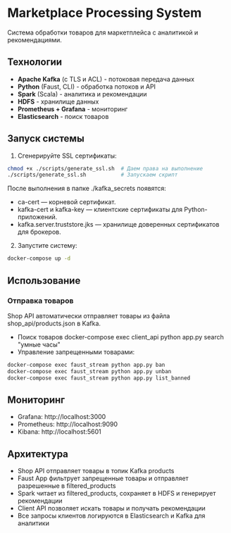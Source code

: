 # Marketplace Processing System

Система обработки товаров для маркетплейса с аналитикой и рекомендациями.

## Технологии

- **Apache Kafka** (с TLS и ACL) - потоковая передача данных
- **Python** (Faust, CLI) - обработка потоков и API
- **Spark** (Scala) - аналитика и рекомендации
- **HDFS** - хранилище данных
- **Prometheus + Grafana** - мониторинг
- **Elasticsearch** - поиск товаров

## Запуск системы

1. Сгенерируйте SSL сертификаты:

```bash
chmod +x ./scripts/generate_ssl.sh  # Даем права на выполнение
./scripts/generate_ssl.sh           # Запускаем скрипт
```
После выполнения в папке ./kafka_secrets появятся:

- ca-cert — корневой сертификат.
- kafka-cert и kafka-key — клиентские сертификаты для Python-приложений.
- kafka.server.truststore.jks — хранилище доверенных сертификатов для брокеров.

2. Запустите систему:

```bash
docker-compose up -d
```

## Использование

### Отправка товаров

Shop API автоматически отправляет товары из файла shop_api/products.json в Kafka.

- Поиск товаров docker-compose exec client_api python app.py search "умные часы"
- Управление запрещенными товарами:

```bash
docker-compose exec faust_stream python app.py ban
docker-compose exec faust_stream python app.py unban
docker-compose exec faust_stream python app.py list_banned
```

## Мониторинг

- Grafana: http://localhost:3000
- Prometheus: http://localhost:9090
- Kibana: http://localhost:5601

## Архитектура

- Shop API отправляет товары в топик Kafka products
- Faust App фильтрует запрещенные товары и отправляет разрешенные в filtered_products
- Spark читает из filtered_products, сохраняет в HDFS и генерирует рекомендации
- Client API позволяет искать товары и получать рекомендации
- Все запросы клиентов логируются в Elasticsearch и Kafka для аналитики
